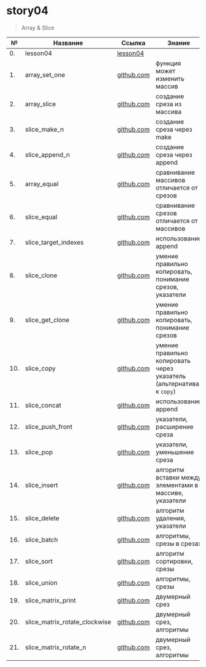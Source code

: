 # story04

> Array & Slice

| №   | Название                      | Ссылка                                        | Знание                                                              |
| --- | ----------------------------- | --------------------------------------------- | ------------------------------------------------------------------- |
| 0.  | lesson04                      | [lesson04](./lesson04)                        |                                                                     |
| 1.  | array_set_one                 | [github.com](./array_set_one)                 | функция может изменить массив                                       |
| 2.  | array_slice                   | [github.com](./array_slice)                   | создание среза из массива                                           |
| 3.  | slice_make_n                  | [github.com](./slice_make_n)                  | создание среза через make                                           |
| 4.  | slice_append_n                | [github.com](./slice_append_n)                | создание среза через append                                         |
| 5.  | array_equal                   | [github.com](./array_equal)                   | сравнивание массивов отличается от срезов                           |
| 6.  | slice_equal                   | [github.com](./slice_equal)                   | сравнивание срезов отличается от массивов                           |
| 7.  | slice_target_indexes          | [github.com](./slice_target_indexes)          | использование append                                                |
| 8.  | slice_clone                   | [github.com](./slice_clone)                   | умение правильно копировать, понимание срезов, указатели            |
| 9.  | slice_get_clone               | [github.com](./slice_get_clone)               | умение правильно копировать, понимание срезов                       |
| 10. | slice_copy                    | [github.com](./slice_copy)                    | умение правильно копировать через указатель (альтернатива к `copy`) |
| 11. | slice_concat                  | [github.com](./slice_concat)                  | использование append                                                |
| 12. | slice_push_front              | [github.com](./slice_push_front)              | указатели, расширение среза                                         |
| 13. | slice_pop                     | [github.com](./slice_pop)                     | указатели, уменьшение среза                                         |
| 14. | slice_insert                  | [github.com](./slice_insert)                  | алгоритм вставки между элементами в массиве, указатели              |
| 15. | slice_delete                  | [github.com](./slice_delete)                  | алгоритм удаления, указатели                                        |
| 16. | slice_batch                   | [github.com](./slice_batch)                   | алгоритмы, срезы в срезах                                           |
| 17. | slice_sort                    | [github.com](./slice_sort)                    | алгоритм сортировки, срезы                                          |
| 18. | slice_union                   | [github.com](./slice_union)                   | алгоритмы, срезы                                                    |
| 19. | slice_matrix_print            | [github.com](./slice_matrix_print)            | двумерный срез                                                      |
| 20. | slice_matrix_rotate_clockwise | [github.com](./slice_matrix_rotate_clockwise) | двумерный срез, алгоритмы                                           |
| 21. | slice_matrix_rotate_n         | [github.com](./slice_matrix_rotate_n)         | двумерный срез, алгоритмы                                           |
